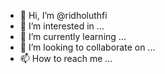 - 👋 Hi, I’m @ridholuthfi
- 👀 I’m interested in ...
- 🌱 I’m currently learning ...
- 💞️ I’m looking to collaborate on ...
- 📫 How to reach me ...

<!---
ridholuthfi/ridholuthfi is a ✨ special ✨ repository because its `README.md` (this file) appears on your GitHub profile.
You can click the Preview link to take a look at your changes.
--->
